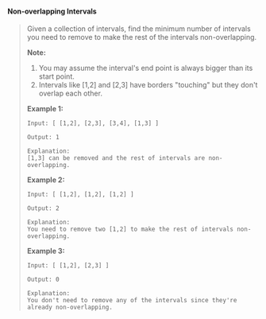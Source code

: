 #### Non-overlapping Intervals

> Given a collection of intervals, find the minimum number of intervals you need to remove to make the rest of the intervals non-overlapping.
>
> **Note:**
>
> 1. You may assume the interval's end point is always bigger than its start point.
> 2. Intervals like \[1,2\] and \[2,3\] have borders "touching" but they don't overlap each other.
>
> **Example 1:**
>
> ```
> Input: [ [1,2], [2,3], [3,4], [1,3] ]
>
> Output: 1
>
> Explanation: 
> [1,3] can be removed and the rest of intervals are non-overlapping.
> ```
>
> **Example 2:**
>
> ```
> Input: [ [1,2], [1,2], [1,2] ]
>
> Output: 2
>
> Explanation:
> You need to remove two [1,2] to make the rest of intervals non-overlapping.
> ```
>
>
>
> **Example 3:**
>
> ```
> Input: [ [1,2], [2,3] ]
>
> Output: 0
>
> Explanation:
> You don't need to remove any of the intervals since they're already non-overlapping.
> ```



